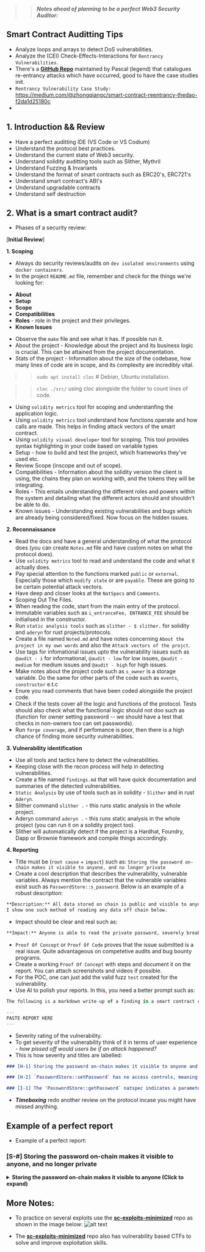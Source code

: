 
>> ***Notes ahead of planning to be a perfect Web3 Security Auditor:***

## Smart Contract Auditting Tips
- Analyze loops and arrays to detect DoS vulnerabilities.
- Analyze the (CEI) Check-Effects-Interactions for `Rentrancy Vulnerabilities`.
- There's a **[GitHub Repo](https://github.com/pcaversaccio/reentrancy-attacks)** maintained by Pascal (legend) that catalogues re-entrancy attacks which have occurred, good to have the case studies init.
- `Rentrancy Vulnerability Case Study:` https://medium.com/@zhongqiangc/smart-contract-reentrancy-thedao-f2da1d25180c
- 


## 1. Introduction && Review
- Have a perfect auditting IDE (VS Code or VS Codium)
- Understand the protocol best practices.
- Understand the current state of Web3 security.
- Understand solidity auditting tools such as Slither, Mythril
- Understand Fuzzing & Invariants
- Understand the format of smart contracts such as ERC20's, ERC721's
- Understand smart contract's ABI's
- Understand upgradable contracts
- Understand self destruction

## 2. What is a smart contract audit?
- Phases of a security review:

[**Initial Review**] 

**1. Scoping**
- Always do security reviews/audits on `dev isolated environments` using `docker containers`.
- In the project `README.md` file, remember and check for the things we're looking for:
* **About**
* **Setup**
* **Scope**
* **Compatibilities**
* **Roles** - role in the project and their privileges.
* **Known Issues**
- Observe the `make` file and see what it has. If possible run it.
- About the project - Knowledge about the project and its business logic is crucial. This can be attained from the project documentation.
- Stats of the project - Information about the size of the codebase, how many lines of code are in scope, and its complexity are incredibly vital.
>> `sudo apt install cloc` # Debian, Ubuntu installation.

>> `cloc ./src/` using cloc alongside the folder to count lines of code.
- Using `solidity metrics` tool for scoping and understanfing the application logic.
- Using `solidity metrics` tool understand how functions operate and how calls are made. This helps in finding attack vectors of the smart contract.
- Using `solidity visual developer` tool for scoping. This tool provides syntax highlighting in your code based on variable types
- Setup - how to build and test the project, which frameworks they've used etc.
- Review Scope (inscope and out of scope).
- Compatibilities - Information about the solidity version the client is using, the chains they plan on working with, and the tokens they will be integrating.
- Roles - This entails understanding the different roles and powers within the system and detailing what the different actors should and shouldn't be able to do.
- Known issues - Understanding existing vulnerabilities and bugs which are already being considered/fixed. Now focus on the hidden issues.

**2. Reconnaissance**
- Read the docs and have a general understanding of what the protocol does (you can create `Notes.md` file and have custom notes on what the protocol does).
- Use `solidity metrics` tool to read and understand the code and what it actually does.
- Pay special attention to the functions marked `public` or `external`. Especially those which `modify state` or are `payable`. These are going to be certain potential attack vectors.
- Have deep and closer looks at the `NatSpecs` and `Comments`.
- Scoping Out The Files.
- When reading the code, start from the main entry of the protocol.
- Immutable variables such as `i_entranceFee, ENTRANCE_FEE` should be initialised in the constructor.
- Run `static analysis tools` such as `slither - $ slither.` for solidity and `aderyn` for rust projects/protocols.
- Create a file named `Noted.md` and have notes concerning `About the project in my own words` and also the `Attack vectors of the projct`.
- Use tags for infomational issues upto the vulnerability issues such as `@audit - i` for informational, `@audit - low` for low issues, `@audit - medium` for medium issues and `@audit - high` for high issues.
- Make notes about the project code such as `s_owner` is a storage variable. Do the same for other parts of the code such as `events`, `constructor` e.t.c
- Enure you read comments that have been coded alongside the project code.
- Check if the tests cover all the logic and functions of the protocol. Tests should also check what the functional logic should not doo such as (function for owner setting password -- we should have a test that checks in non-owners too can set passwords).
- Run `forge coverage`, and if perfomance is poor, then there is a high chance of finding more security vulnerabilities.

**3. Vulnerability identification**
- Use all tools and tactics here to detect the vulnerabilities.
- Keeping close with the recon process will help in detecting vulnerabilities.
- Create a file named `findings.md` that will have quick documentation and summaries of the detected vulnerabilities.
- `Static Analysis` by use of tools such as in solidity - `Slither` and in rust `Aderyn`.
- Slither command `slither .` - this runs static analysis in the whole project.
- Aderyn command `aderyn .` - this runs static analysis in the whole project (you can run it on a solidity project too).
- Slither will automatically detect if the project is a Hardhat, Foundry, Dapp or Brownie framework and compile things accordingly.

**4. Reporting**
- Title must be (`root cause` + `impact`) such as: `Storing the password on-chain makes it visible to anyone, and no longer private`
- Create a cool description that describes the vulnerability, vulnerable variables. Always mention the contract that the vulnerable variables exist such as `PasswordStore::s_password`. Below is an example of a robust description:
```md
**Description:** All data stored on chain is public and visible to anyone. The `PasswordStore::s_password` variable is intended to be hidden and only accessible by the owner through the `PasswordStore::getPassword` function.
I show one such method of reading any data off chain below.
```
- Impact should be clear and real such as:
```md
**Impact:** Anyone is able to read the private password, severely breaking the functionality of the protocol.
```
- `Proof Of Concept` or `Proof Of Code` proves that the issue submitted is a real issue. Quite advantageous on competetive audits and bug bounty programs.
- Create a working `Proof Of Concept` with steps and document it on the report. You can attach screenshots and videos if possible.
- For the POC, one can just add the valid fuzz `test` created for the vulnerability.
- Use AI to polish your reports. In this, you need a better prompt such as:
```js
The following is a markdown write-up of a finding in a smart contract codebase, can you help me make sure it is grammatically correct and formatted nicely?

---
PASTE-REPORT HERE
---
```
- Severity rating of the vulnerability.
- To get severity of the vulnerability think of it in terms of user experience - _how pissed off would users be if an attack happened?_
- This is how severity and titles are labelled:
```md
### [H-1] Storing the password on-chain makes it visible to anyone and no longer private

### [H-2] `PasswordStore::setPassword` has no access controls, meaning a non-owner could change the password

### [I-1] The 'PasswordStore::getPassword` natspec indicates a parameter that doesn't exist, causing the natspec to be incorrect
```
- ***Timeboxing*** redo another review on the protocol incase you might have missed anything.


## Example of a perfect report
- Example of a perfect report:

### [S-#] Storing the password on-chain makes it visible to anyone, and no longer private

<details>
<summary><strong>Storing the password on-chain makes it visible to anyone (Click to expand)</strong></summary>

**Description:**
- All data stored on chain is public and visible to anyone. The `PasswordStore::s_password` variable is intended to be hidden and only accessible by the owner through the `PasswordStore::getPassword` function.
- I show one such method of reading any data off chain below.

**Impact:**
- Anyone is able to read the private password, severely breaking the functionality of the protocol.

**Proof of Concept:**
The below test case shows how anyone could read the password directly from the blockchain. We use foundry's cast tool to read directly from the storage of the contract, without being the owner.

1. Create a locally running chain
```bash
make anvil
```

2. Deploy the contract to the chain
```bash
make deploy
```

3. Run the storage tool
   - We use 1 because that's the storage slot of s_password in the contract.
```bash
cast storage <ADDRESS_HERE> 1 --rpc-url http://127.0.0.1:8545
```

You'll get an output that looks like this:
```
0x6d7950617373776f726400000000000000000000000000000000000000000014
```

You can then parse that hex to a string with:
```bash
cast parse-bytes32-string 0x6d7950617373776f726400000000000000000000000000000000000000000014
```

And get an output of:
```
myPassword
```

**Recommended Mitigation:**
- Due to this, the overall architecture of the contract should be rethought. One could encrypt the password off-chain, and then store the encrypted password on-chain. This would require the user to remember another password off-chain to decrypt the stored password. However, you're also likely want to remove the view function as you wouldn't want the user to accidentally send a transaction with this decryption key.

</details>


## More Notes:
- To practice on several exploits use the **[sc-exploits-minimized](https://github.com/Cyfrin/sc-exploits-minimized)** repo as shown in the image below:
![alt text](<Advanced/Smart Contract Security/S3 Your First Audit/Images/image copy 14.png>)

- The **[sc-exploits-minimized](https://github.com/Cyfrin/sc-exploits-minimized)** repo also has vulnerability based CTFs to solve and improve exploitation skills.
